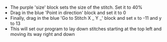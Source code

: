 - The purple 'size' block sets the size of the stitch. Set it to 40%
- Drag in the blue 'Point in direction' block and set it to 0
- Finally, drag in the blue 'Go to Stitch X _ Y _' block and set x to -11 and y to 13
- This will set our program to lay down stitches starting at the top left and moving its way right and down
